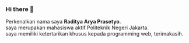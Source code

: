 ### Hi there 👋
Perkenalkan nama saya **Raditya Arya Prasetyo**.\
saya merupakan mahasiswa aktif Politeknik Negeri Jakarta.\
saya memiliki ketertarikan khusus kepada programming web, terimakasih.

<!--
**raditya53/raditya53** is a ✨ _special_ ✨ repository because its `README.md` (this file) appears on your GitHub profile.

Here are some ideas to get you started:

- 🔭 I’m currently working on ...
- 🌱 I’m currently learning ...
- 👯 I’m looking to collaborate on ...
- 🤔 I’m looking for help with ...
- 💬 Ask me about ...
- 📫 How to reach me: ...
- 😄 Pronouns: ...
- ⚡ Fun fact: ...
-->
